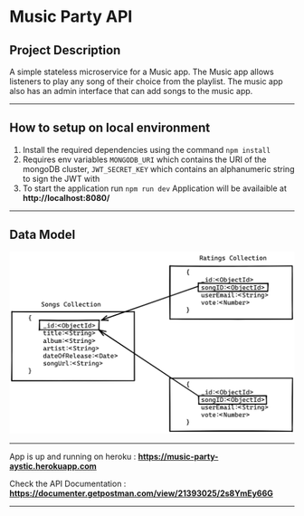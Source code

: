 # Music Party API

## Project Description

A simple stateless microservice for a Music app. The Music app allows listeners to play any song of their choice from the playlist. The music app also has an admin interface that can add songs to the music app.

---

## How to setup on local environment

1. Install the required dependencies using the command `npm install`
2. Requires env variables `MONGODB_URI` which contains the URI of the mongoDB cluster, `JWT_SECRET_KEY` which contains an alphanumeric string to sign the JWT with
3. To start the application run `npm run dev` Application will be availaible at **http://localhost:8080/**

---

## Data Model

![Data Model of the API](Data-Model.png "Data Model of the API")

---

App is up and running on heroku : **https://music-party-aystic.herokuapp.com**

Check the API Documentation : **https://documenter.getpostman.com/view/21393025/2s8YmEy66G**

---
